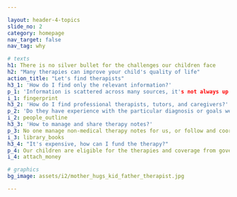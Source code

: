 ```yaml
---

layout: header-4-topics
slide_no: 2
category: homepage
nav_target: false
nav_tag: why

# texts
h1: There is no silver bullet for the challenges our children face
h2: "Many therapies can improve your child's quality of life"
action_title: "Let's find therapists"
h3_1: 'How do I find only the relevant information?'
p_1: 'Information is scattered across many sources, it's not always up to date and the majority of it is irrelevant to your needs'
i_1: fingerprint
h3_2: 'How do I find professional therapists, tutors, and caregivers?'
p_2: 'Do they have experience with the particular diagnosis or goals we set? Are they available at the time and location that we need? How can we cover the treatment?'
i_2: people_outline
h3_3: 'How to manage and share therapy notes?'
p_3: No one manage non-medical therapy notes for us, or follow and coordinate the goals of our child development
i_3: library_books
h3_4: "It's expensive, how can I fund the therapy?"
p_4: Our children are eligible for the therapies and coverage from goverment and municipal programs, insurance and NGOs
i_4: attach_money

# graphics
bg_image: assets/i2/mother_hugs_kid_father_therapist.jpg

---
```

